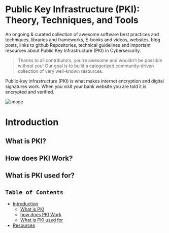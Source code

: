 # Public Key Infrastructure (PKI):  Theory, Techniques, and Tools


An ongoing & curated collection of awesome software best practices and techniques, libraries and frameworks, E-books and videos, websites, blog posts, links to github Repositories, technical guidelines and important resources about Public Key Infrastructure (PKI) in Cybersecurity.
> Thanks to all contributors, you're awesome and wouldn't be possible without you! Our goal is to build a categorized community-driven collection of very well-known resources.


Public-key infrastructure (PKI) is what makes internet encryption and digital signatures work. When you visit your bank website you are told it is encrypted and verified. 

![image](https://github.com/user-attachments/assets/88e5468a-cbe4-48f6-9a29-3f0ae5a4c224)

# Introduction
## What is PKI?
## How does PKI Work?
## What is PKI used for?


## `Table of Contents`
- [Introduction](#Introduction)
  - [What is PKI](#)
  - [how does PKI Work](#)
  - [What is PKI used for](#)
- [Resources](#resources)
